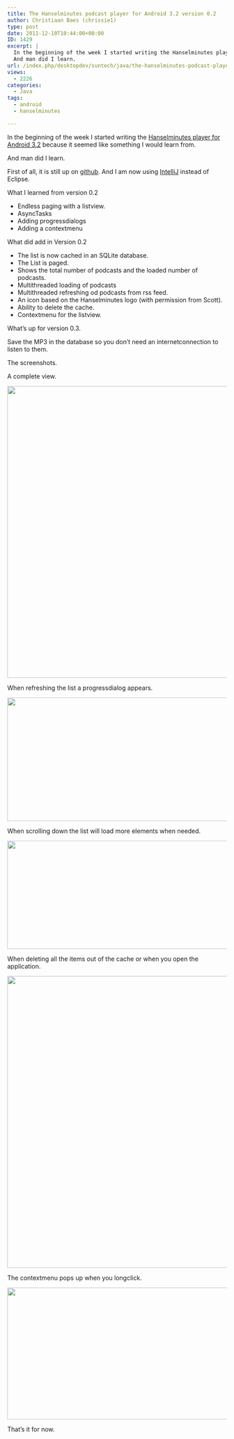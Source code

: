 ```yaml
---
title: The Hanselminutes podcast player for Android 3.2 version 0.2
author: Christiaan Baes (chrissie1)
type: post
date: 2011-12-10T10:44:00+00:00
ID: 1429
excerpt: |
  In the beginning of the week I started writing the Hanselminutes player for Android 3.2 because it seemed like something I would learn from.
  And man did I learn.
url: /index.php/desktopdev/suntech/java/the-hanselminutes-podcast-player-for-1/
views:
  - 2226
categories:
  - Java
tags:
  - android
  - hanselminutes

---
```

In the beginning of the week I started writing the [Hanselminutes player for Android 3.2][1] because it seemed like something I would learn from.

And man did I learn.

First of all, it is still up on [github][2]. And I am now using [IntelliJ][3] instead of Eclipse. 

What I learned from version 0.2

  * Endless paging with a listview.
  * AsyncTasks
  * Adding progressdialogs
  * Adding a contextmenu

What did add in Version 0.2

  * The list is now cached in an SQLite database.
  * The List is paged.
  * Shows the total number of podcasts and the loaded number of podcasts.
  * Multithreaded loading of podcasts
  * Multithreaded refreshing od podcasts from rss feed.
  * An icon based on the Hanselminutes logo (with permission from Scott).
  * Ability to delete the cache.
  * Contextmenu for the listview.

What&#8217;s up for version 0.3.

Save the MP3 in the database so you don&#8217;t need an internetconnection to listen to them.

The screenshots.

A complete view.

<div class="image_block">
  <a href="/wp-content/uploads/users/chrissie1/android/hanselminutesplayer3.png?mtime=1323520708"><img alt="" src="/wp-content/uploads/users/chrissie1/android/hanselminutesplayer3.png?mtime=1323520708" width="1070" height="669" /></a>
</div>

When refreshing the list a progressdialog appears.

<div class="image_block">
  <a href="/wp-content/uploads/users/chrissie1/android/hanselminutesplayer4.png?mtime=1323520718"><img alt="" src="/wp-content/uploads/users/chrissie1/android/hanselminutesplayer4.png?mtime=1323520718" width="729" height="283" /></a>
</div>

When scrolling down the list will load more elements when needed.

<div class="image_block">
  <a href="/wp-content/uploads/users/chrissie1/android/hanselminutesplayer5.png?mtime=1323520736"><img alt="" src="/wp-content/uploads/users/chrissie1/android/hanselminutesplayer5.png?mtime=1323520736" width="813" height="248" /></a>
</div>

When deleting all the items out of the cache or when you open the application.

<div class="image_block">
  <a href="/wp-content/uploads/users/chrissie1/android/hanselminutesplayer6.png?mtime=1323520746"><img alt="" src="/wp-content/uploads/users/chrissie1/android/hanselminutesplayer6.png?mtime=1323520746" width="1070" height="669" /></a>
</div>

The contextmenu pops up when you longclick.

<div class="image_block">
  <a href="/wp-content/uploads/users/chrissie1/android/hanselminutesplayer7.png?mtime=1323520757"><img alt="" src="/wp-content/uploads/users/chrissie1/android/hanselminutesplayer7.png?mtime=1323520757" width="718" height="302" /></a>
</div>

That&#8217;s it for now.

 [1]: /index.php/DesktopDev/SunTech/Java/the-hanselminutes-podcast-player-for
 [2]: https://github.com/chrissie1/HanselMinutesPlayer
 [3]: http://www.jetbrains.com/idea/